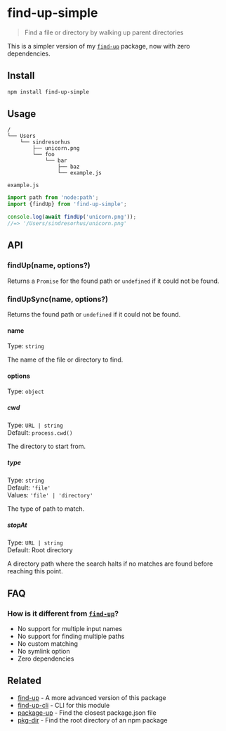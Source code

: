 # find-up-simple

> Find a file or directory by walking up parent directories

This is a simpler version of my [`find-up`](https://github.com/sindresorhus/find-up) package, now with zero dependencies.

## Install

```sh
npm install find-up-simple
```

## Usage

```
/
└── Users
    └── sindresorhus
        ├── unicorn.png
        └── foo
            └── bar
                ├── baz
                └── example.js
```

`example.js`

```js
import path from 'node:path';
import {findUp} from 'find-up-simple';

console.log(await findUp('unicorn.png'));
//=> '/Users/sindresorhus/unicorn.png'
```

## API

### findUp(name, options?)

Returns a `Promise` for the found path or `undefined` if it could not be found.

### findUpSync(name, options?)

Returns the found path or `undefined` if it could not be found.

#### name

Type: `string`

The name of the file or directory to find.

#### options

Type: `object`

##### cwd

Type: `URL | string`\
Default: `process.cwd()`

The directory to start from.

##### type

Type: `string`\
Default: `'file'`\
Values: `'file' | 'directory'`

The type of path to match.

##### stopAt

Type: `URL | string`\
Default: Root directory

A directory path where the search halts if no matches are found before reaching this point.

## FAQ

### How is it different from [`find-up`](https://github.com/sindresorhus/find-up)?

- No support for multiple input names
- No support for finding multiple paths
- No custom matching
- No symlink option
- Zero dependencies

## Related

- [find-up](https://github.com/sindresorhus/find-up) - A more advanced version of this package
- [find-up-cli](https://github.com/sindresorhus/find-up-cli) - CLI for this module
- [package-up](https://github.com/sindresorhus/package-up) - Find the closest package.json file
- [pkg-dir](https://github.com/sindresorhus/pkg-dir) - Find the root directory of an npm package

